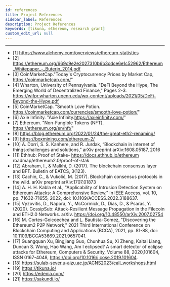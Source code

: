 ```yaml
---
id: references
title: Project References
sidebar_label: References
description: Project References
keywords: [tikuna, ethereum, research grant]
custom_edit_url: null
---
```

---

- [1] https://www.alchemy.com/overviews/ethereum-statistics 
- [2] https://ethereum.org/669c9e2e2027310b6b3cdce6e1c52962/Ethereum_Whitepaper_-_Buterin_2014.pdf 
- [3] CoinMarketCap."Today's Cryptocurrency Prices by Market Cap, https://coinmarketcap.com/"
- [4] Wharton, University of Pennsylvania. "DeFi Beyond the Hype, The Emerging World of Decentralized Finance," Pages 2-3. https://wifpr.wharton.upenn.edu/wp-content/uploads/2021/05/DeFi-Beyond-the-Hype.pdf 
- [5] CoinMarketCap. "Smooth Love Potion. https://coinmarketcap.com/currencies/smooth-love-potion/" 
- [6] Axie Infinity. "Axie Infinity.https://axieinfinity.com/" 
- [7] Ethereum. "Non-Fungible Tokens (NFT). https://ethereum.org/en/nft/" 
- [8] https://blog.ethereum.org/2022/01/24/the-great-eth2-renaming/ 
- [9] https://boxmining.com/ethereum-2/ 
- [10] A. Dorri, S. S. Kanhere, and R. Jurdak, “Blockchain in internet of things:challenges and solutions,” arXiv preprint arXiv:1608.05187, 2016
- [11] Ethhub: Proof of Stake- 
https://docs.ethhub.io/ethereum roadmap/ethereum2.0/proof-of-stak 
- [12] Abraham, I., & Malkhi, D. (2017). The blockchain consensus layer and BFT. Bulletin of EATCS, 3(123).
- [13] Cachin, C., & Vukolić, M. (2017). Blockchain consensus protocols in the wild. arXiv preprint arXiv:1707.01873
- [14] A. H. H. Kabla et al., "Applicability of Intrusion Detection System on Ethereum Attacks: A Comprehensive Review," in IEEE Access, vol. 10, pp. 71632-71655, 2022, doi: 10.1109/ACCESS.2022.3188637.
- [15] Vyzovitis, D., Napora, Y., McCormick, D., Dias, D., & Psaras, Y. (2020). GossipSub: Attack-Resilient Message Propagation in the Filecoin and ETH2.0 Networks. arXiv. https://doi.org/10.48550/arXiv.2007.02754
- [16] M. Cortes-Goicoechea and L. Bautista-Gomez, "Discovering the Ethereum2 P2P Network," 2021 Third International Conference on Blockchain Computing and Applications (BCCA), 2021, pp. 81-88, doi: 10.1109/BCCA53669.2021.9657041.
- [17] Guangquan Xu, Bingjiang Guo, Chunhua Su, Xi Zheng, Kaitai Liang, Duncan S. Wong, Hao Wang, Am I eclipsed? A smart detector of eclipse attacks for Ethereum, Computers & Security, Volume 88, 2020,101604, ISSN 0167-4048, https://doi.org/10.1016/j.cose.2019.101604.
- [18] https://sulab-sever.u-aizu.ac.jp/ACNS2023/call_workshops.html
- [19] https://tikuna.io/
- [20] https://edenia.com/ 
- [21] https://sakundi.io/ 